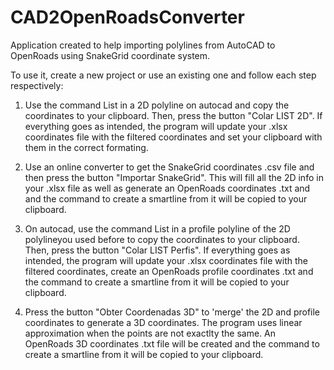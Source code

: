 # CAD2OpenRoadsConverter
Application created to help importing polylines from AutoCAD to OpenRoads using SnakeGrid coordinate system.

To use it, create a new project or use an existing one and follow each step respectively: 

1) Use the command List in a 2D polyline on autocad and copy the coordinates to your clipboard. Then, press the button "Colar LIST 2D". 
If everything goes as intended, the program will update your .xlsx coordinates file with the filtered coordinates and set your clipboard with them in the correct formating.   

2) Use an online converter to get the SnakeGrid coordinates .csv file and then press the button "Importar SnakeGrid".
This will fill all the 2D info in your .xlsx file as well as generate an OpenRoads coordinates .txt and and the command to create a smartline from it will be copied to your clipboard.

3) On autocad, use the command List in a profile polyline of the 2D polylineyou used before to copy the coordinates to your clipboard. Then, press the button "Colar LIST Perfis".
If everything goes as intended, the program will update your .xlsx coordinates file with the filtered coordinates, create an OpenRoads profile coordinates .txt and the command to create a smartline from it will be copied to your clipboard.

4) Press the button "Obter Coordenadas 3D" to 'merge' the 2D and profile coordinates to generate a 3D coordinates. The program uses linear approximation when the points are not exactlty the same.
An OpenRoads 3D coordinates .txt file will be created and the command to create a smartline from it will be copied to your clipboard.
